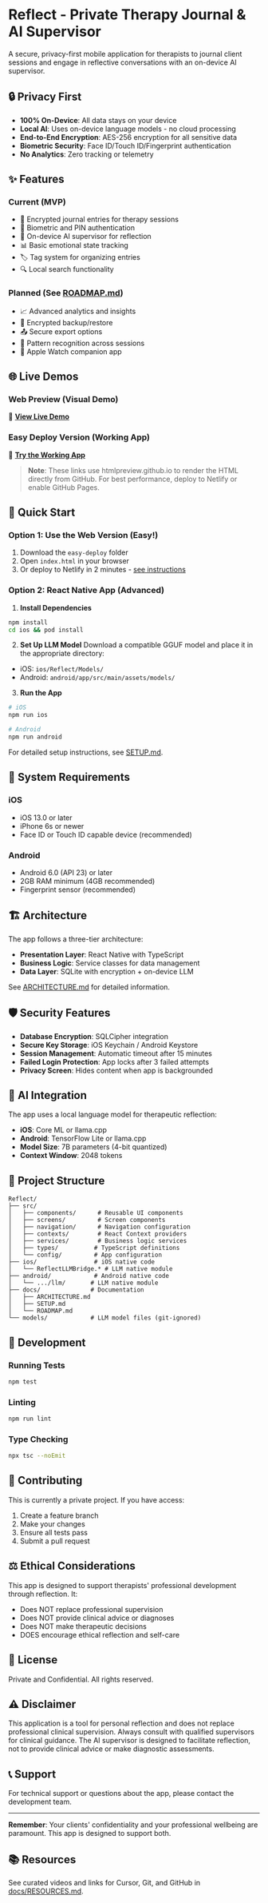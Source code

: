 # Reflect - Private Therapy Journal & AI Supervisor

A secure, privacy-first mobile application for therapists to journal client sessions and engage in reflective conversations with an on-device AI supervisor.

## 🔒 Privacy First

- **100% On-Device**: All data stays on your device
- **Local AI**: Uses on-device language models - no cloud processing
- **End-to-End Encryption**: AES-256 encryption for all sensitive data
- **Biometric Security**: Face ID/Touch ID/Fingerprint authentication
- **No Analytics**: Zero tracking or telemetry

## ✨ Features

### Current (MVP)
- 📝 Encrypted journal entries for therapy sessions
- 🔐 Biometric and PIN authentication
- 🧠 On-device AI supervisor for reflection
- 📊 Basic emotional state tracking
- 🏷️ Tag system for organizing entries
- 🔍 Local search functionality

### Planned (See [ROADMAP.md](docs/ROADMAP.md))
- 📈 Advanced analytics and insights
- 💾 Encrypted backup/restore
- 📤 Secure export options
- 🎯 Pattern recognition across sessions
- 📱 Apple Watch companion app

## 🌐 Live Demos

### Web Preview (Visual Demo)
🔗 [**View Live Demo**](https://htmlpreview.github.io/?https://github.com/markgroche/reflect-journal/blob/main/web-preview/index.html)

### Easy Deploy Version (Working App)
🔗 [**Try the Working App**](https://htmlpreview.github.io/?https://github.com/markgroche/reflect-journal/blob/main/easy-deploy/index.html)

> **Note**: These links use htmlpreview.github.io to render the HTML directly from GitHub. For best performance, deploy to Netlify or enable GitHub Pages.

## 🚀 Quick Start

### Option 1: Use the Web Version (Easy!)
1. Download the `easy-deploy` folder
2. Open `index.html` in your browser
3. Or deploy to Netlify in 2 minutes - [see instructions](easy-deploy/README.md)

### Option 2: React Native App (Advanced)
1. **Install Dependencies**
```bash
npm install
cd ios && pod install
```

2. **Set Up LLM Model**
Download a compatible GGUF model and place it in the appropriate directory:
- iOS: `ios/Reflect/Models/`
- Android: `android/app/src/main/assets/models/`

3. **Run the App**
```bash
# iOS
npm run ios

# Android
npm run android
```

For detailed setup instructions, see [SETUP.md](docs/SETUP.md).

## 📱 System Requirements

### iOS
- iOS 13.0 or later
- iPhone 6s or newer
- Face ID or Touch ID capable device (recommended)

### Android
- Android 6.0 (API 23) or later
- 2GB RAM minimum (4GB recommended)
- Fingerprint sensor (recommended)

## 🏗️ Architecture

The app follows a three-tier architecture:
- **Presentation Layer**: React Native with TypeScript
- **Business Logic**: Service classes for data management
- **Data Layer**: SQLite with encryption + on-device LLM

See [ARCHITECTURE.md](docs/ARCHITECTURE.md) for detailed information.

## 🛡️ Security Features

- **Database Encryption**: SQLCipher integration
- **Secure Key Storage**: iOS Keychain / Android Keystore
- **Session Management**: Automatic timeout after 15 minutes
- **Failed Login Protection**: App locks after 3 failed attempts
- **Privacy Screen**: Hides content when app is backgrounded

## 🤖 AI Integration

The app uses a local language model for therapeutic reflection:
- **iOS**: Core ML or llama.cpp
- **Android**: TensorFlow Lite or llama.cpp
- **Model Size**: 7B parameters (4-bit quantized)
- **Context Window**: 2048 tokens

## 📂 Project Structure

```
Reflect/
├── src/
│   ├── components/      # Reusable UI components
│   ├── screens/         # Screen components
│   ├── navigation/      # Navigation configuration
│   ├── contexts/        # React Context providers
│   ├── services/        # Business logic services
│   ├── types/          # TypeScript definitions
│   └── config/         # App configuration
├── ios/                # iOS native code
│   └── ReflectLLMBridge.* # LLM native module
├── android/            # Android native code
│   └── .../llm/       # LLM native module
├── docs/              # Documentation
│   ├── ARCHITECTURE.md
│   ├── SETUP.md
│   └── ROADMAP.md
└── models/            # LLM model files (git-ignored)
```

## 🧪 Development

### Running Tests
```bash
npm test
```

### Linting
```bash
npm run lint
```

### Type Checking
```bash
npx tsc --noEmit
```

## 🤝 Contributing

This is currently a private project. If you have access:

1. Create a feature branch
2. Make your changes
3. Ensure all tests pass
4. Submit a pull request

## ⚖️ Ethical Considerations

This app is designed to support therapists' professional development through reflection. It:
- Does NOT replace professional supervision
- Does NOT provide clinical advice or diagnoses
- Does NOT make therapeutic decisions
- DOES encourage ethical reflection and self-care

## 📜 License

Private and Confidential. All rights reserved.

## ⚠️ Disclaimer

This application is a tool for personal reflection and does not replace professional clinical supervision. Always consult with qualified supervisors for clinical guidance. The AI supervisor is designed to facilitate reflection, not to provide clinical advice or make diagnostic assessments.

## 📞 Support

For technical support or questions about the app, please contact the development team.

---

**Remember**: Your clients' confidentiality and your professional wellbeing are paramount. This app is designed to support both.


## 📚 Resources

See curated videos and links for Cursor, Git, and GitHub in [docs/RESOURCES.md](docs/RESOURCES.md).
